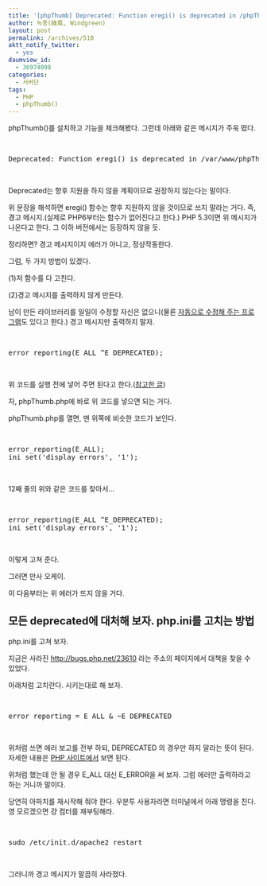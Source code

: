 ```yaml
---
title: '[phpThumb] Deprecated: Function eregi() is deprecated in /phpThumb_1.7.9/phpthumb.functions.php on line 652'
author: 녹풍(綠風, Windgreen)
layout: post
permalink: /archives/510
aktt_notify_twitter:
  - yes
daumview_id:
  - 36974098
categories:
  - 서버단
tags:
  - PHP
  - phpThumb()
---
```

phpThumb()를 설치하고 기능을 체크해봤다. 그런데 아래와 같은 메시지가 주욱 떴다.

&nbsp;

<pre class="brush:plain">Deprecated: Function eregi() is deprecated in /var/www/phpThumb_1.7.9/phpthumb.functions.php on line 652</pre>

&nbsp;

Deprecated는 향후 지원을 하지 않을 계획이므로 권장하지 않는다는 말이다.

위 문장을 해석하면 eregi() 함수는 향후 지원하지 않을 것이므로 쓰지 말라는 거다. 즉, 경고 메시지.(실제로 PHP6부터는 함수가 없어진다고 한다.) PHP 5.3이면 위 메시지가 나온다고 한다. 그 이하 버전에서는 등장하지 않을 듯.

정리하면? 경고 메시지이지 에러가 아니고, 정상작동한다.

그럼, 두 가지 방법이 있겠다.

(1)저 함수를 다 고친다.

(2)경고 메시지를 출력하지 않게 만든다.

남이 만든 라이브러리를 일일이 수정할 자신은 없으니(물론 <a href="http://nthinking.net/index.html#reDeprec.html" target="_blank">자동으로 수정해 주는 프로그램</a>도 있다고 한다.) 경고 메시지만 출력하지 말자.

&nbsp;

<pre class="brush:php">error_reporting(E_ALL ^E_DEPRECATED);</pre>

&nbsp;

위 코드를 실행 전에 넣어 주면 된다고 한다.(<a href="http://www.sitehis.com/spb3/sboard3/read.php?db=talk&cateuid=4&uid=167" target="_blank">참고한 글</a>)

자, phpThumb.php에 바로 위 코드를 넣으면 되는 거다.

phpThumb.php를 열면, 맨 위쪽에 비슷한 코드가 보인다.

&nbsp;

<pre class="brush:php">error_reporting(E_ALL);
ini_set(&#039;display_errors&#039;, &#039;1&#039;);</pre>

&nbsp;

12째 줄의 위와 같은 코드를 찾아서&#8230;

&nbsp;

<pre class="brush:php">error_reporting(E_ALL ^E_DEPRECATED);
ini_set(&#039;display_errors&#039;, &#039;1&#039;);</pre>

&nbsp;

이렇게 고쳐 준다.

그러면 만사 오케이.

이 다음부터는 위 에러가 뜨지 않을 거다.

## 모든 deprecated에 대처해 보자. php.ini를 고치는 방법

php.ini를 고쳐 보자.

지금은 사라진 http://bugs.php.net/23610 라는 주소의 페이지에서 대책을 찾을 수 있었다.

아래처럼 고치란다. 시키는대로 해 보자.

&nbsp;

<pre class="brush:plain">error_reporting = E_ALL & ~E_DEPRECATED</pre>

&nbsp;

위처럼 쓰면 에러 보고를 전부 하되, DEPRECATED 의 경우만 하지 말라는 뜻이 된다. 자세한 내용은 <a href="http://www.php.net/manual/en/errorfunc.configuration.php#ini.error-reporting" target="_blank">PHP 사이트에서</a> 보면 된다.

위처럼 했는데 안 될 경우 E\_ALL 대신 E\_ERROR을 써 보자. 그럼 에러만 출력하라고 하는 거니까 말이다.

당연히 아파치를 재시작해 줘야 한다. 우분투 사용자라면 터미널에서 아래 명령을 친다. 영 모르겠으면 걍 컴터를 재부팅해라.

&nbsp;

<pre class="brush:plain">sudo /etc/init.d/apache2 restart</pre>

&nbsp;

그러니까 경고 메시지가 말끔히 사라졌다.
